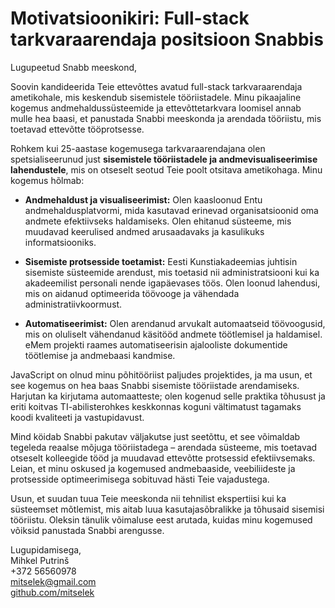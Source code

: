 # Motivatsioonikiri: Full-stack tarkvaraarendaja positsioon Snabbis

Lugupeetud Snabb meeskond,

Soovin kandideerida Teie ettevõttes avatud full-stack tarkvaraarendaja ametikohale, mis keskendub sisemistele tööriistadele. Minu pikaajaline kogemus andmehaldussüsteemide ja ettevõttetarkvara loomisel annab mulle hea baasi, et panustada Snabbi meeskonda ja arendada tööriistu, mis toetavad ettevõtte tööprotsesse.

Rohkem kui 25-aastase kogemusega tarkvaraarendajana olen spetsialiseerunud just **sisemistele tööriistadele ja andmevisualiseerimise lahendustele**, mis on otseselt seotud Teie poolt otsitava ametikohaga. Minu kogemus hõlmab:

- **Andmehaldust ja visualiseerimist:** Olen kaasloonud Entu andmehaldusplatvormi, mida kasutavad erinevad organisatsioonid oma andmete efektiivseks haldamiseks. Olen ehitanud süsteeme, mis muudavad keerulised andmed arusaadavaks ja kasulikuks informatsiooniks.

- **Sisemiste protsesside toetamist:** Eesti Kunstiakadeemias juhtisin sisemiste süsteemide arendust, mis toetasid nii administratsiooni kui ka akadeemilist personali nende igapäevases töös. Olen loonud lahendusi, mis on aidanud optimeerida töövooge ja vähendada administratiivkoormust.

- **Automatiseerimist:** Olen arendanud arvukalt automaatseid töövoogusid, mis on oluliselt vähendanud käsitööd andmete töötlemisel ja haldamisel. eMem projekti raames automatiseerisin ajalooliste dokumentide töötlemise ja andmebaasi kandmise.

JavaScript on olnud minu põhitööriist paljudes projektides, ja ma usun, et see kogemus on hea baas Snabbi sisemiste tööriistade arendamiseks. Harjutan ka kirjutama automaatteste; olen kogenud selle praktika tõhusust ja eriti koitvas TI-abilisterohkes keskkonnas koguni vältimatust tagamaks koodi kvaliteeti ja vastupidavust.

Mind köidab Snabbi pakutav väljakutse just seetõttu, et see võimaldab tegeleda reaalse mõjuga tööriistadega – arendada süsteeme, mis toetavad otseselt kolleegide tööd ja muudavad ettevõtte protsessid efektiivsemaks. Leian, et minu oskused ja kogemused andmebaaside, veebiliideste ja protsesside optimeerimisega sobituvad hästi Teie vajadustega.

Usun, et suudan tuua Teie meeskonda nii tehnilist ekspertiisi kui ka süsteemset mõtlemist, mis aitab luua kasutajasõbralikke ja tõhusaid sisemisi tööriistu. Oleksin tänulik võimaluse eest arutada, kuidas minu kogemused võiksid panustada Snabbi arengusse.

Lugupidamisega,  
Mihkel Putrinš  
+372 56560978  
[mitselek@gmail.com](mailto:mitselek@gmail.com)  
[github.com/mitselek](https://github.com/mitselek)
